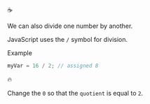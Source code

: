 :coffee:

We can also divide one number by another.

JavaScript uses the `/` symbol for division.

Example

```javascript
myVar = 16 / 2; // assigned 8
```

:fire:

Change the `0` so that the `quotient` is equal to `2`.
